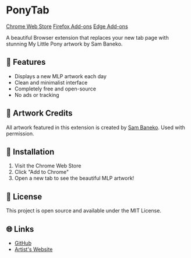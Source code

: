 # PonyTab

[Chrome Web Store](https://chromewebstore.google.com/detail/gcahckghmpoodflilkignobggjmlcaih) [Firefox Add-ons](https://addons.mozilla.org/zh-CN/firefox/addon/ponytab/) [Edge Add-ons](https://microsoftedge.microsoft.com/addons/detail/jilgmjcmkianchonfkadmomoieiglogo)

A beautiful Browser extension that replaces your new tab page with stunning My Little Pony artwork by Sam Baneko.

## 🌟 Features

- Displays a new MLP artwork each day
- Clean and minimalist interface
- Completely free and open-source
- No ads or tracking

## 🎨 Artwork Credits

All artwork featured in this extension is created by [Sam Baneko](https://spacecatsamba.com/). Used with permission.

## 🚀 Installation

1. Visit the Chrome Web Store
2. Click "Add to Chrome"
3. Open a new tab to see the beautiful MLP artwork!

## 📝 License

This project is open source and available under the MIT License.

## 🌐 Links

- [GitHub](https://github.com/rxliuli/ponytab)
- [Artist's Website](https://spacecatsamba.com/)

